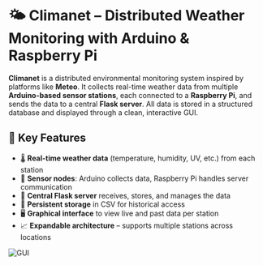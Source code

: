 # 🌤️ Climanet – Distributed Weather Monitoring with Arduino & Raspberry Pi

**Climanet** is a distributed environmental monitoring system inspired by platforms like **Meteo**. It collects real-time weather data from multiple **Arduino-based sensor stations**, each connected to a **Raspberry Pi**, and sends the data to a central **Flask server**. All data is stored in a structured database and displayed through a clean, interactive GUI.

## 🔧 Key Features

- 🌡️ **Real-time weather data** (temperature, humidity, UV, etc.) from each station  
- 📡 **Sensor nodes**: Arduino collects data, Raspberry Pi handles server communication  
- 🧠 **Central Flask server** receives, stores, and manages the data  
- 💾 **Persistent storage** in CSV for historical access  
- 🖥️ **Graphical interface** to view live and past data per station  
- 📈 **Expandable architecture** – supports multiple stations across locations  

![GUI](https://github.com/user-attachments/assets/17c5d53d-865f-485d-b7e5-7106eff035c8)
